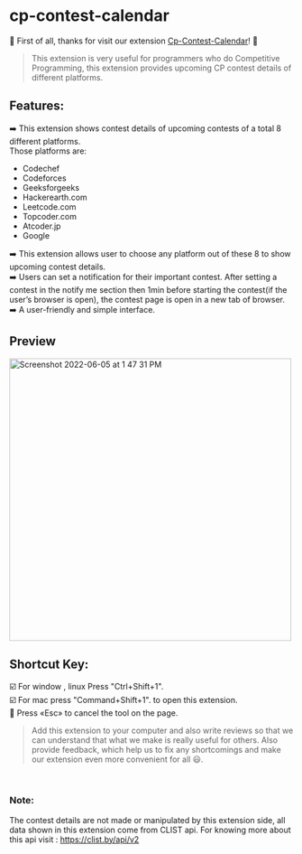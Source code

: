 # cp-contest-calendar
:tada: First of all, thanks for visit our extension
[Cp-Contest-Calendar](https://chrome.google.com/webstore/detail/cp-contest-calendar/nchadgecfkcdikollfdhgobmjoeaiegd?hl=en&authuser=0)! :tada:<br>

> This extension is very useful for programmers who do Competitive Programming, this extension provides upcoming CP contest details of different platforms.
  
  
## Features:<br>
➡️ This extension shows contest details of upcoming contests of a total 8 different platforms.<br>
Those platforms are:<br>
* Codechef<br>
* Codeforces<br>
* Geeksforgeeks<br>
* Hackerearth.com<br>
* Leetcode.com<br>
* Topcoder.com<br>
* Atcoder.jp<br>
* Google<br>

➡️ This extension allows user to choose any platform out of these 8 to show upcoming contest details.<br>
➡️ Users can set a notification for their important contest. After setting a contest in the notify me section then 1min before starting the contest(if the user’s browser is open), the contest page is open in a new tab of browser.
<br>
➡️ A user-friendly and simple interface.<br>

## Preview
<img width="500" alt="Screenshot 2022-06-05 at 1 47 31 PM" src=https://github.com/getlost01/temp/blob/main/GIF-220624_200355.gif>

## Shortcut Key:<br>
☑️ For window , linux Press "Ctrl+Shift+1". <br>
☑️  For mac press "Command+Shift+1". to open this extension. <br>
🔘 Press «Esc» to cancel the tool on the page. <br>

> Add this extension to your computer and also write reviews so that we can understand that what we make is really useful for others.
Also provide feedback, which help us to fix any shortcomings and make our extension even more convenient for all 😃.

<br>

### Note: 

The contest details are not made or manipulated by this extension side, all data shown in this extension come from CLIST api.
For knowing more about this api visit : https://clist.by/api/v2
